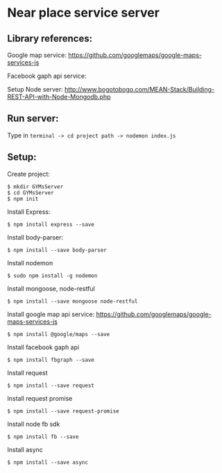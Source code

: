 # Near place service server

## Library references:

  Google map service: https://github.com/googlemaps/google-maps-services-js

  Facebook gaph api service:

  Setup Node server: http://www.bogotobogo.com/MEAN-Stack/Building-REST-API-with-Node-Mongodb.php

## Run server:
  Type in `terminal -> cd project path -> nodemon index.js`

## Setup:

  Create project:

    $ mkdir GYMsServer
    $ cd GYMsServer
    $ npm init

  Install Express:

    $ npm install express --save

  Install body-parser:

    $ npm install --save body-parser

  Install nodemon

    $ sudo npm install -g nodemon

  Install mongoose, node-restful

    $ npm install --save mongoose node-restful

  Install google map api service: https://github.com/googlemaps/google-maps-services-js 

    $ npm install @google/maps --save

  Install facebook gaph api

    $ npm install fbgraph --save

  Install request

    $ npm install --save request

  Install request promise

    $ npm install --save request-promise

  Install node fb sdk

    $ npm install fb --save

  Install async

    $ npm install --save async
